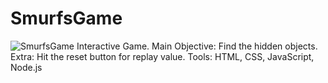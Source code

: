 # SmurfsGame
![SmurfsGame](https://user-images.githubusercontent.com/90852186/164994993-e0794736-5b2d-4990-b046-d0975fffeadc.png)
Interactive Game. 
Main Objective: Find the hidden objects. 
Extra: Hit the reset button for replay value.
Tools: HTML, CSS, JavaScript, Node.js
